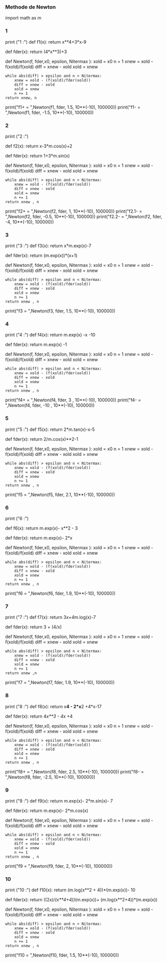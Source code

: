 ### Methode de Newton ###
import math as m

### 1 ###
print ("1 :")
def f1(x):
    return x**4+3*x-9

def fder(x):
    return (4*x**3)+3

def Newton(f, fder,x0, epsilon, Nitermax ):
    xold = x0
    n = 1
    xnew = xold - f(xold)/f(xold)
    diff = xnew - xold
    xold = xnew
    
    while abs(diff) > epsilon and n < Nitermax:
        xnew = xold - (f(xold)/fder(xold))
        diff = xnew - xold
        xold = xnew
        n += 1
    return xnew, n

print("f1+ = ",Newton(f1, fder, 1.5, 10**(-10), 100000))
print("f1- = ",Newton(f1, fder, -1.5, 10**(-10), 100000))


### 2 ###
print ("2 :")

def f2(x):
    return x-3*m.cos(x)+2

def fder(x):
    return 1+3*m.sin(x)

def Newton(f, fder,x0, epsilon, Nitermax ):
    xold = x0
    n = 1
    xnew = xold - f(xold)/f(xold)
    diff = xnew - xold
    xold = xnew
    
    while abs(diff) > epsilon and n < Nitermax:
        xnew = xold - (f(xold)/fder(xold))
        diff = xnew - xold
        xold = xnew
        n += 1
    return xnew , n

print("f2+ = ",Newton(f2, fder, 1, 10**(-10), 100000))
print("f2.1- = ",Newton(f2, fder, -0.5, 10**(-10), 100000))
print("f2.2- = ",Newton(f2, fder, -4, 10**(-10), 100000))

### 3 ###
print ("3 :")
def f3(x):
    return x*m.exp(x)-7 

def fder(x):
    return (m.exp(x))*(x+1)

def Newton(f, fder,x0, epsilon, Nitermax ):
    xold = x0
    n = 1
    xnew = xold - f(xold)/f(xold)
    diff = xnew - xold
    xold = xnew
    
    while abs(diff) > epsilon and n < Nitermax:
        xnew = xold - (f(xold)/fder(xold))
        diff = xnew - xold
        xold = xnew
        n += 1
    return xnew , n

print("f3 = ",Newton(f3, fder, 1.5, 10**(-10), 100000))


### 4 ###
print ("4 :")
def f4(x):
    return m.exp(x) -x -10

def fder(x):
    return m.exp(x) -1

def Newton(f, fder,x0, epsilon, Nitermax ):
    xold = x0
    n = 1
    xnew = xold - f(xold)/f(xold)
    diff = xnew - xold
    xold = xnew
    
    while abs(diff) > epsilon and n < Nitermax:
        xnew = xold - (f(xold)/fder(xold))
        diff = xnew - xold
        xold = xnew
        n += 1
    return xnew , n

print("f4+ = ",Newton(f4, fder, 3 , 10**(-10), 100000))
print("f4- = ",Newton(f4, fder, -10 , 10**(-10), 100000))



### 5 ###
print ("5 :")
def f5(x):
    return 2*m.tan(x)-x-5

def fder(x):
    return 2/m.cos(x)**2-1

def Newton(f, fder,x0, epsilon, Nitermax ):
    xold = x0
    n = 1
    xnew = xold - f(xold)/f(xold)
    diff = xnew - xold
    xold = xnew
    
    while abs(diff) > epsilon and n < Nitermax:
        xnew = xold - (f(xold)/fder(xold))
        diff = xnew - xold
        xold = xnew
        n += 1
    return xnew , n

print("f5 = ",Newton(f5, fder, 2.1, 10**(-10), 100000))

### 6 ###
print ("6 :")

def f6(x):
    return m.exp(x)- x**2 - 3

def fder(x):
    return m.exp(x)- 2*x

def Newton(f, fder,x0, epsilon, Nitermax ):
    xold = x0
    n = 1
    xnew = xold - f(xold)/f(xold)
    diff = xnew - xold
    xold = xnew
    
    while abs(diff) > epsilon and n < Nitermax:
        xnew = xold - (f(xold)/fder(xold))
        diff = xnew - xold
        xold = xnew
        n += 1
    return xnew , n

print("f6 = ",Newton(f6, fder, 1.9, 10**(-10), 100000))


### 7 ###
print ("7 :")
def f7(x):
    return 3*x+4*m.log(x)-7

def fder(x):
    return 3 + (4/x)

def Newton(f, fder,x0, epsilon, Nitermax ):
    xold = x0
    n = 1
    xnew = xold - f(xold)/f(xold)
    diff = xnew - xold
    xold = xnew
    
    while abs(diff) > epsilon and n < Nitermax:
        xnew = xold - (f(xold)/fder(xold))
        diff = xnew - xold
        xold = xnew
        n += 1
    return xnew ,n

print("f7 = ",Newton(f7, fder, 1.9, 10**(-10), 100000))

### 8 ###
print ("8 :")
def f8(x):
    return x**4 - 2*x**2 +4*x-17

def fder(x):
    return 4*x**3 - 4*x +4

def Newton(f, fder,x0, epsilon, Nitermax ):
    xold = x0
    n = 1
    xnew = xold - f(xold)/f(xold)
    diff = xnew - xold
    xold = xnew
    
    while abs(diff) > epsilon and n < Nitermax:
        xnew = xold - (f(xold)/fder(xold))
        diff = xnew - xold
        xold = xnew
        n += 1
    return xnew , n

print("f8+ = ",Newton(f8, fder, 2.5, 10**(-10), 100000))
print("f8- = ",Newton(f8, fder, -2.5, 10**(-10), 100000))



### 9 ###
print ("9 :")
def f9(x):
    return m.exp(x)- 2*m.sin(x)- 7

def fder(x):
    return m.exp(x)- 2*m.cos(x)

def Newton(f, fder,x0, epsilon, Nitermax ):
    xold = x0
    n = 1
    xnew = xold - f(xold)/f(xold)
    diff = xnew - xold
    xold = xnew
    
    while abs(diff) > epsilon and n < Nitermax:
        xnew = xold - (f(xold)/fder(xold))
        diff = xnew - xold
        xold = xnew
        n += 1
    return xnew , n

print("f9 = ",Newton(f9, fder, 2, 10**(-10), 100000))


### 10 ###
print ("10 :")
def f10(x):
    return (m.log(x**2 + 4))*(m.exp(x))- 10

def fder(x):
    return ((2*x)/(x**4+4))*(m.exp(x))+ (m.log(x**2+4))*(m.exp(x))

def Newton(f, fder,x0, epsilon, Nitermax ):
    xold = x0
    n = 1
    xnew = xold - f(xold)/f(xold)
    diff = xnew - xold
    xold = xnew
    
    while abs(diff) > epsilon and n < Nitermax:
        xnew = xold - (f(xold)/fder(xold))
        diff = xnew - xold
        xold = xnew
        n += 1
    return xnew , n

print("f10 = ",Newton(f10, fder, 1.5, 10**(-10), 100000))

